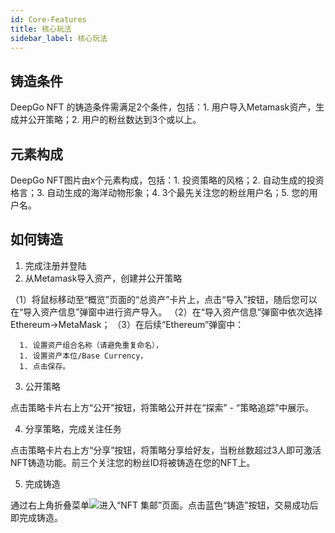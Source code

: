 ```yaml
---
id: Core-Features
title: 核心玩法
sidebar_label: 核心玩法
---
```


## 铸造条件
DeepGo NFT 的铸造条件需满足2个条件，包括：1. 用户导入Metamask资产，生成并公开策略；2. 用户的粉丝数达到3个或以上。
## 元素构成
DeepGo NFT图片由x个元素构成，包括：1. 投资策略的风格；2. 自动生成的投资格言；3. 自动生成的海洋动物形象；4. 3个最先关注您的粉丝用户名；5. 您的用户名。 
## 如何铸造

1. 完成注册并登陆
1. 从Metamask导入资产，创建并公开策略

（1）将鼠标移动至“概览”页面的“总资产”卡片上，点击“导入”按钮，随后您可以在“导入资产信息”弹窗中进行资产导入。
（2）在“导入资产信息”弹窗中依次选择 Ethereum→MetaMask；
（3）在后续“Ethereum”弹窗中：

      1. 设置资产组合名称（请避免重复命名），
      1. 设置资产本位/Base Currency，
      1. 点击保存。
3. 公开策略

点击策略卡片右上方“公开”按钮，将策略公开并在“探索” - “策略追踪”中展示。

4. 分享策略，完成关注任务

点击策略卡片右上方“分享”按钮，将策略分享给好友，当粉丝数超过3人即可激活NFT铸造功能。前三个关注您的粉丝ID将被铸造在您的NFT上。

5. 完成铸造

通过右上角折叠菜单![](https://cdn.nlark.com/yuque/0/2021/png/22535237/1631433706894-45e1c988-886a-463e-bc62-cb2b4584ef47.png#from=url&height=18&id=UWhNj&originHeight=32&originWidth=38&originalType=binary&ratio=1&status=done&style=none&width=21)进入“NFT 集邮”页面。点击蓝色“铸造”按钮，交易成功后即完成铸造。

